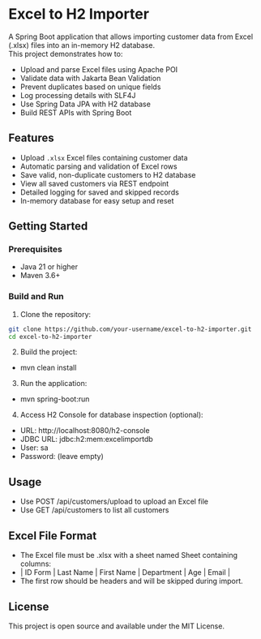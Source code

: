# Excel to H2 Importer

A Spring Boot application that allows importing customer data from Excel (.xlsx) files into an in-memory H2 database.  
This project demonstrates how to:

- Upload and parse Excel files using Apache POI
- Validate data with Jakarta Bean Validation
- Prevent duplicates based on unique fields
- Log processing details with SLF4J
- Use Spring Data JPA with H2 database
- Build REST APIs with Spring Boot

## Features

- Upload `.xlsx` Excel files containing customer data  
- Automatic parsing and validation of Excel rows  
- Save valid, non-duplicate customers to H2 database  
- View all saved customers via REST endpoint  
- Detailed logging for saved and skipped records  
- In-memory database for easy setup and reset  

## Getting Started

### Prerequisites

- Java 21 or higher  
- Maven 3.6+  

### Build and Run

1. Clone the repository:

```bash
git clone https://github.com/your-username/excel-to-h2-importer.git
cd excel-to-h2-importer
```

2. Build the project:
- mvn clean install

3. Run the application:  
- mvn spring-boot:run

4. Access H2 Console for database inspection (optional):
- URL: http://localhost:8080/h2-console
- JDBC URL: jdbc:h2:mem:excelimportdb
- User: sa
- Password: (leave empty)

## Usage
- Use POST /api/customers/upload to upload an Excel file
- Use GET /api/customers to list all customers

## Excel File Format
- The Excel file must be .xlsx with a sheet named Sheet containing columns:  
- | ID Form | Last Name | First Name | Department | Age | Email |  
- The first row should be headers and will be skipped during import.

## License
This project is open source and available under the MIT License.
